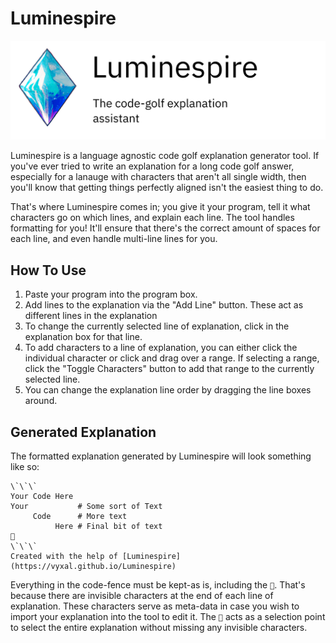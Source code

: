 # Luminespire

![Banner](public/Banner.png)

Luminespire is a language agnostic code golf explanation generator tool. If you've ever tried to write
an explanation for a long code golf answer, especially for a lanauge with characters that aren't all
single width, then you'll know that getting things perfectly aligned isn't the easiest thing to do.

That's where Luminespire comes in; you give it your program, tell it what characters go on which lines,
and explain each line. The tool handles formatting for you! It'll ensure that there's the correct amount
of spaces for each line, and even handle multi-line lines for you.

## How To Use

1. Paste your program into the program box.
2. Add lines to the explanation via the "Add Line" button. These act as different lines in the explanation
3. To change the currently selected line of explanation, click in the explanation box for that line.
4. To add characters to a line of explanation, you can either click the individual character or click and
   drag over a range. If selecting a range, click the "Toggle Characters" button to add that range to the
   currently selected line.
5. You can change the explanation line order by dragging the line boxes around.

## Generated Explanation

The formatted explanation generated by Luminespire will look something like so:

```
\`\`\`
Your Code Here
Your           # Some sort of Text
     Code      # More text
          Here # Final bit of text
💎
\`\`\`
Created with the help of [Luminespire](https://vyxal.github.io/Luminespire)
```

Everything in the code-fence must be kept-as is, including the `💎`. 
That's because there are invisible characters at the end of each line of explanation.
These characters serve as meta-data in case you wish to import your explanation
into the tool to edit it. The `💎` acts as a selection point to select the entire 
explanation without missing any invisible characters.

